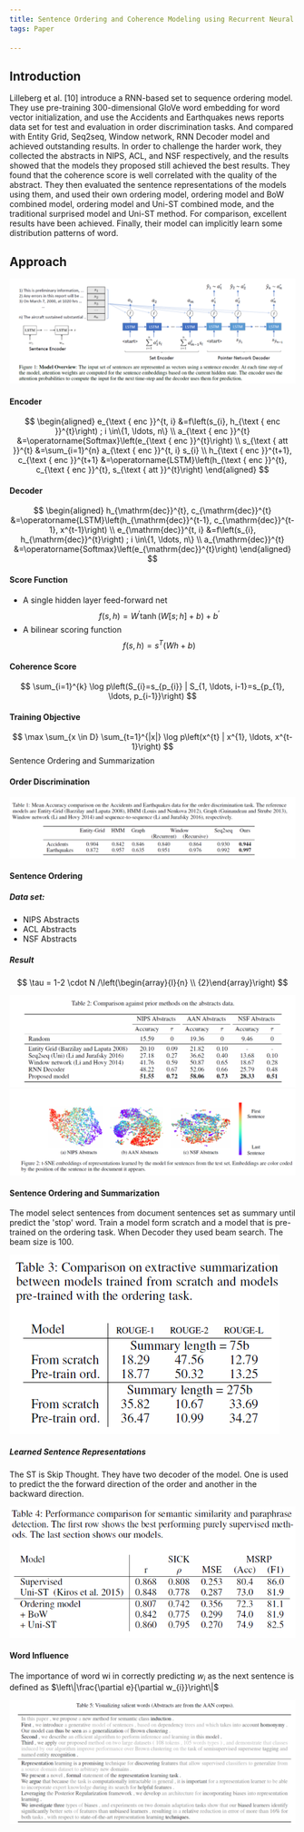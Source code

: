 ```yaml
---
title: Sentence Ordering and Coherence Modeling using Recurrent Neural Networks
tags: Paper

---
```


## Introduction

Lilleberg et al. [10] introduce a RNN-based set to sequence ordering model. They use pre-training 300-dimensional GloVe word embedding for word vector initialization, and use the Accidents and Earthquakes news reports data set for test and evaluation in order discrimination tasks. And  compared with Entity Grid, Seq2seq, Window network, RNN Decoder model and achieved outstanding results. In order to challenge the harder work, they collected the abstracts in NIPS, ACL, and NSF respectively, and the results showed that the models they proposed still achieved the best results. They found that the coherence score is well correlated with the quality of the abstract. They then evaluated the sentence representations of the models using them, and used their own ordering model, ordering model and BoW combined model, ordering model and Uni-ST combined mode, and the traditional surprised model and Uni-ST method. For comparison, excellent results have been achieved. Finally, their model can implicitly learn some distribution patterns of word.

## Approach

![](../assets/orderRNN.png)

#### Encoder

$$
\begin{aligned} e_{\text { enc }}^{t, i} &=f\left(s_{i}, h_{\text { enc }}^{t}\right) ; i \in\{1, \ldots, n\} \\ a_{\text { enc }}^{t} &=\operatorname{Softmax}\left(e_{\text { enc }}^{t}\right) \\ s_{\text { att }}^{t} &=\sum_{i=1}^{n} a_{\text { enc }}^{t, i} s_{i} \\ h_{\text { enc }}^{t+1}, c_{\text { enc }}^{t+1} &=\operatorname{LSTM}\left(h_{\text { enc }}^{t}, c_{\text { enc }}^{t}, s_{\text { att }}^{t}\right) \end{aligned}
$$

#### Decoder

$$
\begin{aligned} h_{\mathrm{dec}}^{t}, c_{\mathrm{dec}}^{t} &=\operatorname{LSTM}\left(h_{\mathrm{dec}}^{t-1}, c_{\mathrm{dec}}^{t-1}, x^{t-1}\right) \\ e_{\mathrm{dec}}^{t, i} &=f\left(s_{i}, h_{\mathrm{dec}}^{t}\right) ; i \in\{1, \ldots, n\} \\ a_{\mathrm{dec}}^{t} &=\operatorname{Softmax}\left(e_{\mathrm{dec}}^{t}\right) \end{aligned}
$$

#### Score Function

- A single hidden layer feed-forward net
$$
f(s, h)=W^{\prime} \tanh (W[s ; h]+b)+b^{\prime}
$$
- A bilinear scoring function
$$
f(s, h)=s^{T}(W h+b)
$$

#### Coherence Score

$$
\sum_{i=1}^{k} \log p\left(S_{i}=s_{p_{i}} | S_{1, \ldots, i-1}=s_{p_{1}, \ldots, p_{i-1}}\right)
$$

#### Training Objective
$$
\max \sum_{x \in D} \sum_{t=1}^{|x|} \log p\left(x^{t} | x^{1}, \ldots, x^{t-1}\right)
$$
Sentence Ordering and Summarization

#### Order Discrimination

![](../assets/SDOrder.png)

#### Sentence Ordering

##### Data set:

- NIPS Abstracts
- ACL Abstracts
- NSF Abstracts

##### Result

$$
\tau = 1-2 \cdot N /\left(\begin{array}{l}{n} \\ {2}\end{array}\right)
$$

![](../assets/SOOrder.png)
![](../assets/SNEOrder.png)

#### Sentence Ordering and Summarization

The model select sentences from document sentences set as summary until predict the 'stop' word.
Train a model form scratch and a model that is pre-trained on the ordering task.
When Decoder they used beam search. The beam size is 100.

![](../assets/roughorder.png)

##### Learned Sentence Representations

The ST is Skip Thought. They have two decoder of the model. One is used to predict the the forward direction of the order and another in the backward direction.

![](../assets/lsrorder.png)

#### Word Influence

The importance of word wi in correctly predicting $w_{i}$ as the next sentence is defined as $\left\|\frac{\partial e}{\partial w_{i}}\right\|$

![](../assets/wodorder.png)
